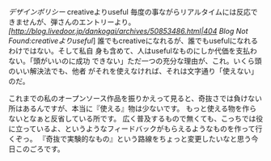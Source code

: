 *デザインポリシー* creativeよりuseful
毎度の事ながらリアルタイムには反応できませんが、弾さんのエントリーより。
 *[http://blog.livedoor.jp/dankogai/archives/50853486.html|404 Blog Not Found:creativeよりuseful*]
 誰でもcreativeになれるが、誰でもusefulになれるわけではない。そして私自
 身も含めて、人はusefulなものにしか代価を支払わない。「頭がいいのに成功
 できない」ただ一つの充分な理由が、これ。いくら頭のいい解決法でも、他者
 がそれを使えなければ、それは文字通り「使えない」のだ。

これまでの私のオープンソース作品を振りかえって見ると、奇抜さでは負けない所はあるんですが、本当に『使える』物は少ないです。
もっと使える物を作らないとなぁと反省している所です。
広く普及するもので無くても、こっちでは役に立っているよ、というようなフィードバックがもらえるようなものを作って行くぞっ。
『奇抜で実験的なもの』という路線をちょっと変更したいなと思う今日このごろです。

